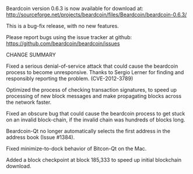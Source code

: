 Beardcoin version 0.6.3 is now available for download at:
  http://sourceforge.net/projects/beardcoin/files/Beardcoin/beardcoin-0.6.3/

This is a bug-fix release, with no new features.

Please report bugs using the issue tracker at github:
  https://github.com/beardcoin/beardcoin/issues

CHANGE SUMMARY

Fixed a serious denial-of-service attack that could cause the
beardcoin process to become unresponsive. Thanks to Sergio Lerner
for finding and responsibly reporting the problem. (CVE-2012-3789)

Optimized the process of checking transaction signatures, to
speed up processing of new block messages and make propagating
blocks across the network faster.

Fixed an obscure bug that could cause the beardcoin process to get
stuck on an invalid block-chain, if the invalid chain was
hundreds of blocks long.

Beardcoin-Qt no longer automatically selects the first address
in the address book (Issue #1384).

Fixed minimize-to-dock behavior of Bitcon-Qt on the Mac.

Added a block checkpoint at block 185,333 to speed up initial
blockchain download.
